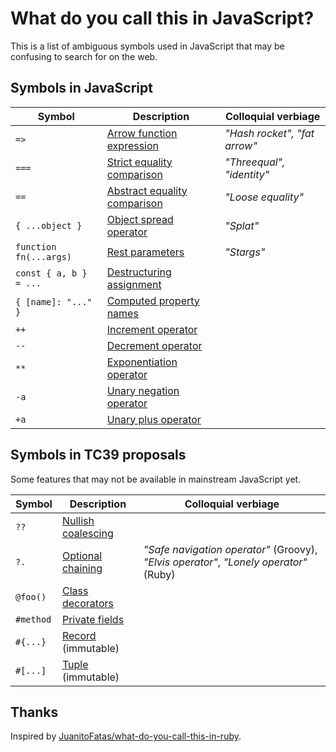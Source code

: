# What do you call this in JavaScript?

This is a list of ambiguous symbols used in JavaScript that may be confusing to search for on the web.

## Symbols in JavaScript

| Symbol | Description    | Colloquial verbiage |
| ------ | -------------- | ------------------- |
| `=>`   | [Arrow function expression](https://developer.mozilla.org/en-US/docs/Web/JavaScript/Reference/Functions/Arrow_functions) | _"Hash rocket", "fat arrow"_ |
| `===`   | [Strict equality comparison](https://developer.mozilla.org/en-US/docs/Web/JavaScript/Equality_comparisons_and_sameness) | _"Threequal", "identity"_ |
| `==`   | [Abstract equality comparison](https://developer.mozilla.org/en-US/docs/Web/JavaScript/Equality_comparisons_and_sameness) | _"Loose equality"_ |
| `{ ...object }` | [Object spread operator](https://redux.js.org/recipes/using-object-spread-operator) | _"Splat"_ |
| `function fn(...args)` | [Rest parameters](https://developer.mozilla.org/en-US/docs/Web/JavaScript/Reference/Functions/rest_parameters) | _"Stargs"_ |
| `const { a, b } = ...` | [Destructuring assignment](https://developer.mozilla.org/en-US/docs/Web/JavaScript/Reference/Operators/Destructuring_assignment) | |
| `{ [name]: "..." }` | [Computed property names](https://developer.mozilla.org/en-US/docs/Web/JavaScript/Reference/Operators/Object_initializer#Computed_property_names) | |
| `++` | [Increment operator](https://developer.mozilla.org/en-US/docs/Web/JavaScript/Reference/Operators/Arithmetic_Operators#Increment) | |
| `--` | [Decrement operator](https://developer.mozilla.org/en-US/docs/Web/JavaScript/Reference/Operators/Arithmetic_Operators#Decrement) | |
| `**` | [Exponentiation operator](https://developer.mozilla.org/en-US/docs/Web/JavaScript/Reference/Operators/Arithmetic_Operators#Exponentiation) | |
| `-a` | [Unary negation operator](https://developer.mozilla.org/en-US/docs/Web/JavaScript/Reference/Operators/Arithmetic_Operators#Unary_negation) | |
| `+a` | [Unary plus operator](https://developer.mozilla.org/en-US/docs/Web/JavaScript/Reference/Operators/Arithmetic_Operators#Unary_plus) | |

## Symbols in TC39 proposals

Some features that may not be available in mainstream JavaScript yet.

| Symbol | Description    | Colloquial verbiage |
| ------ | -------------- | ------------------- |
| `??` | [Nullish coalescing](https://github.com/tc39/proposal-nullish-coalescing) | |
| `?.` | [Optional chaining](https://github.com/tc39/proposal-optional-chaining) | _"Safe navigation operator"_ (Groovy), _"Elvis operator"_, _"Lonely operator"_ (Ruby) |
| `@foo()` | [Class decorators](https://github.com/tc39/proposal-decorators) | | 
| `#method` | [Private fields](https://github.com/tc39/proposal-private-fields-in-in) | |
| `#{...}` | [Record](https://github.com/tc39/proposal-record-tuple) (immutable) | |
| `#[...]` | [Tuple](https://github.com/tc39/proposal-record-tuple) (immutable) ||

## Thanks

Inspired by [JuanitoFatas/what-do-you-call-this-in-ruby](https://github.com/JuanitoFatas/what-do-you-call-this-in-ruby).
